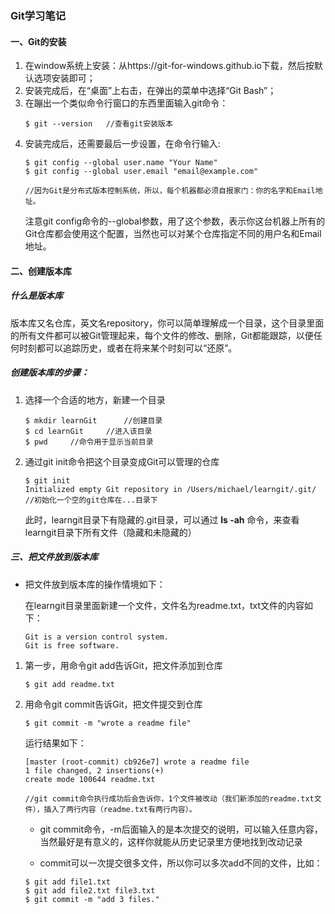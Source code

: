 ### Git学习笔记
#### 一、Git的安装
1. 在window系统上安装：从https://git-for-windows.github.io下载，然后按默认选项安装即可；
2. 安装完成后，在“桌面”上右击，在弹出的菜单中选择“Git Bash”；
3. 在蹦出一个类似命令行窗口的东西里面输入git命令：
    ```
    $ git --version   //查看git安装版本

    ```
4. 安装完成后，还需要最后一步设置，在命令行输入:
    ```
    $ git config --global user.name "Your Name"
    $ git config --global user.email "email@example.com"
    
    //因为Git是分布式版本控制系统，所以，每个机器都必须自报家门：你的名字和Email地址。
    ```
    注意git config命令的--global参数，用了这个参数，表示你这台机器上所有的Git仓库都会使用这个配置，当然也可以对某个仓库指定不同的用户名和Email地址。
    

#### 二、创建版本库
##### 什么是版本库
版本库又名仓库，英文名repository，你可以简单理解成一个目录，这个目录里面的所有文件都可以被Git管理起来，每个文件的修改、删除，Git都能跟踪，以便任何时刻都可以追踪历史，或者在将来某个时刻可以“还原”。

##### 创建版本库的步骤：
1.  选择一个合适的地方，新建一个目录
    ```
    $ mkdir learnGit      //创建目录
    $ cd learnGit     //进入该目录
    $ pwd     //命令用于显示当前目录
    ```
2. 通过git init命令把这个目录变成Git可以管理的仓库 
    ```
    $ git init
    Initialized empty Git repository in /Users/michael/learngit/.git/
    //初始化一个空的git仓库在...目录下
    
    ```
    此时，learngit目录下有隐藏的.git目录，可以通过 **ls -ah** 命令，来查看learngit目录下所有文件（隐藏和未隐藏的）
    
##### 三、把文件放到版本库

- 把文件放到版本库的操作情境如下：

    在learngit目录里面新建一个文件，文件名为readme.txt，txt文件的内容如下：
    ```
    Git is a version control system.
    Git is free software.
    ```

1. 第一步，用命令git add告诉Git，把文件添加到仓库
    ```
    $ git add readme.txt
    ```
2. 用命令git commit告诉Git，把文件提交到仓库
    ```
    $ git commit -m "wrote a readme file"
    ```
    运行结果如下：
    ```
    [master (root-commit) cb926e7] wrote a readme file
    1 file changed, 2 insertions(+)
    create mode 100644 readme.txt
    
    //git commit命令执行成功后会告诉你，1个文件被改动（我们新添加的readme.txt文件），插入了两行内容（readme.txt有两行内容）。
    ```

    - git commit命令，-m后面输入的是本次提交的说明，可以输入任意内容，当然最好是有意义的，这样你就能从历史记录里方便地找到改动记录
    
    - commit可以一次提交很多文件，所以你可以多次add不同的文件，比如：
    ```
    $ git add file1.txt
    $ git add file2.txt file3.txt
    $ git commit -m "add 3 files."

    ```
    
